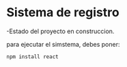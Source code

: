 <h1> Sistema de registro </h1>

-Estado del proyecto en construccion.

para ejecutar el simstema, debes poner:

```npm install react```
